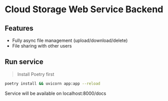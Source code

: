# Cloud Storage Web Service Backend

## Features

- Fully async file management (upload/download/delete)
- File sharing with other users

## Run service

> Install Poetry first

```sh
poetry install && uvicorn app:app --reload
```

Service will be available on localhost:8000/docs